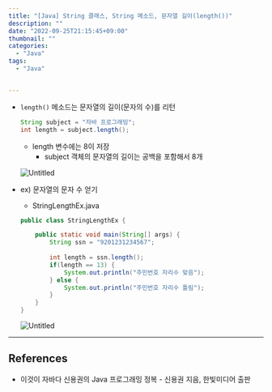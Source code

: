 ```yaml
---
title: "[Java] String 클래스, String 메소드, 문자열 길이(length())"
description: ""
date: "2022-09-25T21:15:45+09:00"
thumbnail: ""
categories:
  - "Java"
tags:
  - "Java"


---
```

<!--more-->

- `length()` 메소드는 문자열의 길이(문자의 수)를 리턴
    
    ```java
    String subject = "자바 프로그래밍";
    int length = subject.length();
    ```
    
    - length 변수에는 8이 저장
        - subject 객체의 문자열의 길이는 공백을 포함해서 8개
    
    ![Untitled](/images/lang_java/basicAPI/문자열_길이(length())/Untitled.png)
    
- ex) 문자열의 문자 수 얻기
    - StringLengthEx.java
    
    ```java
    public class StringLengthEx {
    
    	public static void main(String[] args) {
    		String ssn = "9201231234567";
    		
    		int length = ssn.length();
    		if(length == 13) {
    			System.out.println("주민번호 자리수 맞음");
    		} else {
    			System.out.println("주민번호 자리수 틀림");
    		}
    	}
    }
    ```
    
    ![Untitled](/images/lang_java/basicAPI/문자열_길이(length())/Untitled%201.png)
    

---

## References

- 이것이 자바다 신용권의 Java 프로그래밍 정복 - 신용권 지음, 한빛미디어 출판